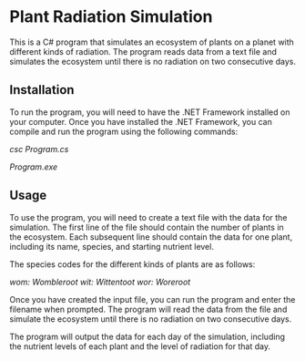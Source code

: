 # Plant Radiation Simulation

This is a C# program that simulates an ecosystem of plants on a planet with different kinds of radiation. The program reads data from a text file and simulates the ecosystem until there is no radiation on two consecutive days.

## Installation
To run the program, you will need to have the .NET Framework installed on your computer. Once you have installed the .NET Framework, you can compile and run the program using the following commands:

*csc Program.cs*    

*Program.exe*

## Usage
To use the program, you will need to create a text file with the data for the simulation. The first line of the file should contain the number of plants in the ecosystem. Each subsequent line should contain the data for one plant, including its name, species, and starting nutrient level.

The species codes for the different kinds of plants are as follows:

*wom: Wombleroot*
*wit: Wittentoot*
*wor: Woreroot*

Once you have created the input file, you can run the program and enter the filename when prompted. The program will read the data from the file and simulate the ecosystem until there is no radiation on two consecutive days.

The program will output the data for each day of the simulation, including the nutrient levels of each plant and the level of radiation for that day.
